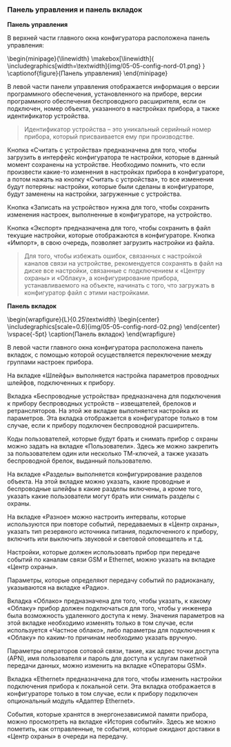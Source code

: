 ### Панель управления и панель вкладок

**Панель управления**

В верхней части главного окна конфигуратора расположена панель управления:

\begin{minipage}{\linewidth}
	\makebox[\linewidth]{
 		\includegraphics[width=\textwidth]{img/05-05-config-nord-01.png}
 	}
	\captionof{figure}{Панель управления}
\end{minipage}

В левой части панели управления отображается информация о версии программного обеспечения, установленного на приборе, версии программного обеспечения беспроводного расширителя, если он подключен, номер объекта, указанного в настройках прибора, а также идентификатор устройства.

> Идентификатор устройства – это уникальный серийный номер прибора, который присваивается ему при производстве.

Кнопка «Считать с устройства» предназначена для того, чтобы загрузить в интерфейс конфигуратора те настройки, которые в данный момент сохранены на устройстве. Необходимо помнить, что если произвести какие-то изменения в настройках прибора в конфигураторе, а потом нажать на кнопку «Считать с устройства», то все изменения будут потеряны: настройки, которые были сделаны в конфигураторе, будут заменены на настройки, загруженные с устройства.

Кнопка «Записать на устройство» нужна для того, чтобы сохранить изменения настроек, выполненные в конфигураторе, на устройство.

Кнопка «Экспорт» предназначена для того, чтобы сохранить в файл текущие настройки, которые отображаются в конфигураторе. Кнопка «Импорт», в свою очередь, позволяет загрузить настройки из файла. 

> Для того, чтобы избежать ошибок, связанных с настройкой каналов связи на устройстве, рекомендуется сохранять в файл на диске все настройки, связанные с подключением к «Центру охраны» и «Облаку», а конфигурирование прибора, устанавливаемого на объекте, начинать c того, что загружать в конфигуратор файл с этими настройками.

**Панель вкладок**

\begin{wrapfigure}{L}{0.25\textwidth}
\begin{center}
\includegraphics[scale=0.6]{img/05-05-config-nord-02.png}
\end{center}
\vspace{-5pt}
\caption{Панель вкладок}
\end{wrapfigure}

В левой части главного окна конфигуратора расположена панель вкладок, с помощью которой осуществляется переключение между группами настроек прибора.

На вкладке «Шлейфы» выполняется настройка параметров проводных шлейфов, подключенных к прибору.

Вкладка «Беспроводные устройства» предназначена для подключения к прибору беспроводных устройств – извещателей, брелоков и ретрансляторов. На этой же вкладке выполняется настройка их параметров. Эта вкладка отображается в конфигураторе только в том случае, если к прибору подключен беспроводной расширитель.

Коды пользователей, которые будут брать и снимать прибор с охраны можно задать на вкладке «Пользователи». Здесь же можно закрепить за пользователем один или несколько ТМ-ключей, а также указать беспроводной брелок, выданный пользователю. 

На вкладке «Разделы» выполняется конфигурирование разделов объекта. На этой вкладке можно указать, какие проводные и беспроводные шлейфы в какие разделы включены, а кроме того, указать какие пользователи могут брать или снимать разделы с охраны.

На вкладке «Разное» можно настроить интервалы, которые используются при повторе событий, передаваемых в «Центр охраны», указать тип резервного источника питания, подключенного к прибору, включить или выключить звуковой и световой оповещатель и т.д.

Настройки, которые должен использовать прибор при передаче событий по каналам связи GSM и Ethernet, можно указать на вкладке «Центр охраны».

Параметры, которые определяют передачу событий по радиоканалу, указываются на вкладке «Радио».

Вкладка «Облако» предназначена для того, чтобы указать, к какому «Облаку» прибор должен подключаться для того, чтобы у инженера была возможность удаленного доступа к нему. Значения параметров на этой вкладке необходимо изменять только в том случае, если используется «Частное облако», либо параметры для подключения к «Облаку» по каким-то причинам необходимо указать вручную.

Параметры операторов сотовой связи, такие, как адрес точки доступа (APN), имя пользователя и пароль для доступа к услугам пакетной передачи данных, можно изменить на вкладке «Операторы GSM».

Вкладка «Ethernet» предназначена для того, чтобы изменить настройки подключения прибора к локальной сети. Эта вкладка отображается в конфигураторе только в том случае, если к прибору подключен опциональный модуль «Адаптер Ethernet».

События, которые хранятся в энергонезависимой памяти прибора, можно просмотреть на вкладке «История событий». Здесь же можно пометить, как отправленные, те события, которые ожидают доставки в «Центр охраны» в очереди на передачу.




 